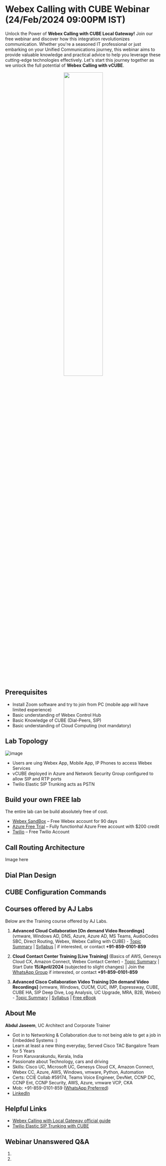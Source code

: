 # Webex Calling with CUBE Webinar (24/Feb/2024 09:00PM IST)
Unlock the Power of **Webex Calling with CUBE Local Gateway!** Join our free webinar and discover how this integration revolutionizes communication. Whether you're a seasoned IT professional or just embarking on your Unified Communications journey, this webinar aims to provide valuable knowledge and practical advice to help you leverage these cutting-edge technologies effectively. Let's start this journey together as we unlock the full potential of **Webex Calling with vCUBE**.
<p align="center">
  <img src="https://github.com/vpjaseem/collaboration/assets/67306692/2a27ebb3-74bd-44d2-a97f-0360c447d061" width="50%"  height="50%">
</p>

## Prerequisites
- Install Zoom software and try to join from PC (mobile app will have limited experience)
- Basic understanding of Webex Control Hub
- Basic Knowledge of CUBE (Dial-Peers, SIP)
- Basic understanding of Cloud Computing (not mandatory)

## Lab Topology
![image](https://github.com/vpjaseem/collaboration/assets/67306692/77913cd2-899c-4472-8ab9-16b0ffd41109)
- Users are uing Webex App, Mobile App, IP Phones to access Webex Services
- vCUBE deployed in Azure and Network Security Group configured to allow SIP and RTP ports
- Twilio Elastic SIP Trunking acts as PSTN

## Build your own FREE lab
The entire lab can be build absolutely free of cost.
- [Webex SandBox](https://developer.webex.com/docs/developer-sandbox-guide) – Free Webex account for 90 days
- [Azure Free Trial](https://azure.microsoft.com/en-in/pricing/offers/ms-azr-0044p) – Fully functionhal Azure Free account with $200 credit
- [Twilio](https://www.twilio.com/try-twilio) – Free Twilio Account

## Call Routing Architecture
Image here

## Dial Plan Design

## CUBE Configuration Commands

## Courses offered by AJ Labs
Below are the Training course offered by AJ Labs.

1. **Advanced Cloud Collaboration [On demand Video Recordings]** (vmware, Windows AD, DNS, Azure, Azure AD, MS Teams, AudioCodes SBC, Direct Routing, Webex, Webex Calling with CUBE) - [Topic Summary](https://drive.google.com/file/d/1ezFuS6ulvLfyg6PQZXBnnH3McsTaqMWH/view?usp=sharing) | [Syllabus](https://drive.google.com/file/d/19zRydHD4n0drATeoFcNbjbfUphrA-IzJ/view?usp=sharing) | if interested, or contact **+91-859-0101-859**
   
3. **Cloud Contact Center Training [Live Training]** (Basics of AWS, Genesys Cloud CX, Amazon Connect, Webex Contact Center) - [Topic Summary](https://drive.google.com/file/d/1gxtexL8OPdGawX1GyDmNBPMoox-GJV-M/view?usp=sharing) | Start Date **15/April/2024** (subjected to slight changes) | Join the [WhatsApp Group](https://chat.whatsapp.com/FjXHwk5QnPVCy0Oa2F7bS5) if interested, or contact **+91-859-0101-859**
   
5. **Advanced Cisco Collaboration Video Training [On demand Video Recordings]** (vmware, Windows, CUCM, CUC, IMP, Expressway, CUBE, CUBE HA, SIP Deep Dive, Log Analysis, UC Upgrade, MRA, B2B, Webex) - [Topic Summary](https://drive.google.com/file/d/12KOZ5IOxI58vu2E_Vi0uYr6Y2Rc4LF6J/view?usp=sharing) | [Syllabus](https://drive.google.com/file/d/12xrl_SdC4XMCGJe8yB5m778TorUhtChM/view?usp=sharing) | [Free eBook](https://drive.google.com/file/d/1dPrYSzh5ymVe5Zadum3wW9adl3x7tLBB/view?usp=sharing)


## About Me
**Abdul Jaseem**, UC Architect and Corporate Trainer
- Got in to Networking & Collaboration due to not being able to get a job in Embedded Systems :)
- Learn at least a new thing everyday, Served Cisco TAC Bangalore Team for 5 Years
- From Karuvarakundu, Kerala, India
- Passionate about Technology, cars and driving
- Skills: Cisco UC, Microsoft UC, Genesys Cloud CX, Amazon Connect, Webex CC, Azure, AWS, Windows, vmware, Python, Automation
- Certs: CCIE Collab #59174, Teams Voice Engineer, DevNet, CCNP DC, CCNP Ent, CCNP Security, AWS, Azure, vmware VCP, CKA
- Mob: +91-859-0101-859 ([WhatsApp Preferred](https://wa.me/+918590101859))<br>
- [LinkedIn](https://in.linkedin.com/in/abdul-jaseem)

## Helpful Links
- [Webex Calling with Local Gateway official guide](https://help.webex.com/en-us/article/jr1i3r/Configure-Local-Gateway-on-Cisco-IOS-XE-for-Webex-Calling)
- [Twilio Elastic SIP Trunking with CUBE](https://assets.cdn.prod.twilio.com/documents/InteropGuide_Twilio_vCiscoUBE_CiscoUCM_Final_1.1.pdf)

## Webinar Unanswered Q&A
1.      
2.   

